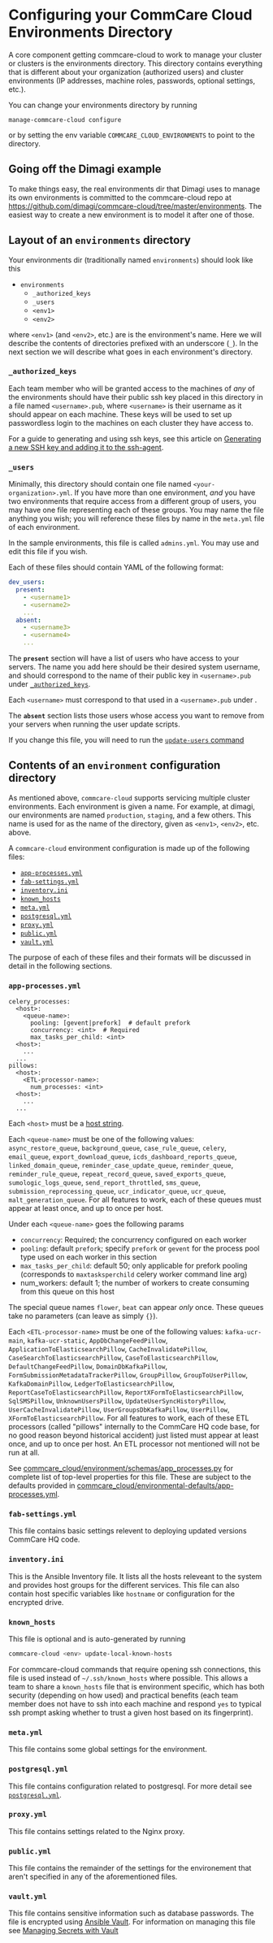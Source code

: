 # Configuring your CommCare Cloud Environments Directory

A core component getting commcare-cloud to work to manage your
cluster or clusters is the environments directory.
This directory contains everything that is different about your
organization (authorized users) and cluster environments
(IP addresses, machine roles, passwords, optional settings, etc.).

You can change your environments directory by running

```
manage-commcare-cloud configure
```

or by setting the env variable `COMMCARE_CLOUD_ENVIRONMENTS`
to point to the directory.

## Going off the Dimagi example

To make things easy, the real environments dir that Dimagi uses
to manage its own environments is committed to the commcare-cloud
repo at https://github.com/dimagi/commcare-cloud/tree/master/environments.
The easiest way to create a new environment is to model it
after one of those.

## Layout of an `environments` directory

Your environments dir (traditionally named `environments`)
should look like this

- `environments`
  - `_authorized_keys`
  - `_users`
  - `<env1>`
  - `<env2>`

where `<env1>` (and `<env2>`, etc.) are is the environment's name.
Here we will describe the contents of directories prefixed with
an underscore (`_`). In the next section we will describe what goes in each environment's
directory.

### `_authorized_keys`

Each team member who will be granted access to the machines
of _any_ of the environments should have their public ssh key placed
in this directory in a file named `<username>.pub`, where `<username>`
is their username as it should appear on each machine.
These keys will be used to set up passwordless login to the machines
on each cluster they have access to.

For a guide to generating and using ssh keys, see this article on
[Generating a new SSH key and adding it to the ssh-agent](
https://help.github.com/articles/generating-a-new-ssh-key-and-adding-it-to-the-ssh-agent/).

### `_users`

Minimally, this directory should contain one file named `<your-organization>.yml`.
If you have more than one environment, _and_ you have two environments
that require access from a different group of users, you may have one
file representing each of these groups. You may name the file anything
you wish; you will reference these files by name in the `meta.yml`
file of each environment.

In the sample environments, this file is called `admins.yml`. You may use and edit this file if you wish.

Each of these files should contain YAML of the following format:

``` yaml
dev_users:
  present:
    - <username1>
    - <username2>
    ...
  absent:
    - <username3>
    - <username4>
    ...
```

The **`present`** section will have a list of users who have access to your servers. The name you add here should be their desired system username, and should correspond to the name of their public key in `<username>.pub` under [`_authorized_keys`](#_authorized_keys).

Each `<username>` must correspond to that used in a `<username>.pub`
under .

The **`absent`** section lists those users whose access you want to remove from your servers when running the user update scripts.

If you change this file, you will need to run the [`update-users` command](../commands/index.md#update-users)


## Contents of an `environment` configuration directory

As mentioned above, `commcare-cloud` supports servicing multiple
cluster environments. Each environment is given a name. For example,
at dimagi, our environments are named `production`, `staging`,
and a few others. This name is used for as the name of the directory,
given as `<env1>`, `<env2>`, etc. above.

A `commcare-cloud` environment configuration is made up of the following files:

- [`app-processes.yml`](#app-processesyml)
- [`fab-settings.yml`](#fab-settingsyml)
- [`inventory.ini`](#inventoryini)
- [`known_hosts`](#known_hosts)
- [`meta.yml`](#metayml)
- [`postgresql.yml`](#postgresqlyml)
- [`proxy.yml`](#proxyyml)
- [`public.yml`](#publicyml)
- [`vault.yml`](#vaultyml)

The purpose of each of these files and their formats will be discussed
in detail in the following sections.

### `app-processes.yml`
```
celery_processes:
  <host>:
    <queue-name>:
      pooling: [gevent|prefork]  # default prefork
      concurrency: <int>  # Required
      max_tasks_per_child: <int>
  <host>:
    ...
  ...
pillows:
  <host>:
    <ETL-processor-name>:
      num_processes: <int>
  <host>:
    ...
  ...
```

Each `<host>` must be a [host string](glossary#host-string).

Each `<queue-name>` must be one of the following values:
`async_restore_queue`, `background_queue`, `case_rule_queue`, `celery`,
`email_queue`, `export_download_queue`, `icds_dashboard_reports_queue`,
`linked_domain_queue`, `reminder_case_update_queue`, `reminder_queue`,
`reminder_rule_queue`, `repeat_record_queue`, `saved_exports_queue`,
`sumologic_logs_queue`, `send_report_throttled`, `sms_queue`,
`submission_reprocessing_queue`, `ucr_indicator_queue`, `ucr_queue`, 
`malt_generation_queue`.
For all features to work, each of these queues must
appear at least once, and up to once per host.

Under each `<queue-name>` goes the following params
- `concurrency`: Required; the concurrency configured on each worker
- `pooling`: default `prefork`; specify `prefork` or `gevent` for the
  process pool type used on each worker in this section
- `max_tasks_per_child`: default 50; only applicable for prefork pooling
  (corresponds to `maxtasksperchild` celery worker command line arg)
- num_workers: default 1; the number of workers to create
  consuming from this queue on this host

The special queue names `flower`, `beat` can appear _only_
once. These queues take no parameters (can leave as simply `{}`).

Each `<ETL-processor-name>` must be one of the following values:
`kafka-ucr-main`, `kafka-ucr-static`, `AppDbChangeFeedPillow`,
`ApplicationToElasticsearchPillow`, `CacheInvalidatePillow`,
`CaseSearchToElasticsearchPillow`, `CaseToElasticsearchPillow`,
`DefaultChangeFeedPillow`, `DomainDbKafkaPillow`,
`FormSubmissionMetadataTrackerPillow`, `GroupPillow`,
`GroupToUserPillow`, `KafkaDomainPillow`, `LedgerToElasticsearchPillow`,
`ReportCaseToElasticsearchPillow`, `ReportXFormToElasticsearchPillow`,
`SqlSMSPillow`, `UnknownUsersPillow`, `UpdateUserSyncHistoryPillow`,
`UserCacheInvalidatePillow`, `UserGroupsDbKafkaPillow`, `UserPillow`,
`XFormToElasticsearchPillow`.
For all features to work, each of these ETL processors
(called "pillows" internally to the CommCare HQ code base,
for no good reason beyond historical accident) just listed must appear
at least once, and up to once per host. An ETL processor not mentioned
will not be run at all.

See [commcare_cloud/environment/schemas/app_processes.py](https://github.com/dimagi/commcare-cloud/blob/master/src/commcare_cloud/environment/schemas/app_processes.py#L25-L40)
for complete list of top-level properties for this file.
These are subject to the defaults provided in
[commcare_cloud/environmental-defaults/app-processes.yml](https://github.com/dimagi/commcare-cloud/blob/master/src/commcare_cloud/environmental-defaults/app-processes.yml).
<!--  todo: clean up this code and then better document -->

### `fab-settings.yml`
This file contains basic settings relevent to deploying updated versions
CommCare HQ code.

### `inventory.ini`
This is the Ansible Inventory file. It lists all the hosts releveant to the
system and provides host groups for the different services. This file
can also contain host specific variables like `hostname` or configuration
for the encrypted drive.

### `known_hosts`
This file is optional and is auto-generated by running
```bash
commcare-cloud <env> update-local-known-hosts
```

For commcare-cloud commands that require opening ssh connections,
this file is used instead of `~/.ssh/known_hosts` where possible.
This allows a team to share a `known_hosts` file that is environment specific,
which has both security (depending on how used) and practical benefits
(each team member does not have to ssh into each machine
and respond `yes` to typical ssh prompt asking whether to trust a given
host based on its fingerprint).

### `meta.yml`
This file contains some global settings for the environment.

### `postgresql.yml`

This file contains configuration related to postgresql.
For more detail see [`postgresql.yml`](./postgresql_yml).

### `proxy.yml`
This file contains settings related to the Nginx proxy.

### `public.yml`
This file contains the remainder of the settings for the environement
that aren't specified in any of the aforementioned files.

### `vault.yml`
This file contains sensitive information such as database passwords.
The file is encrypted using [Ansible Vault](https://docs.ansible.com/ansible/playbooks_vault.html).
For information on managing this file see [Managing Secrets with Vault](https://github.com/dimagi/commcare-cloud/blob/master/src/commcare_cloud/ansible/README.md#managing-secrets-with-vault)
